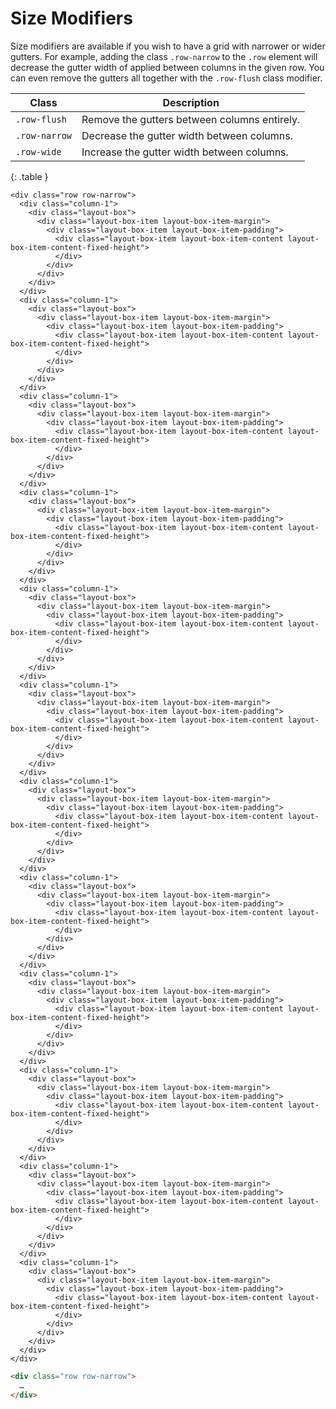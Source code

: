 # Size Modifiers

Size modifiers are available if you wish to have a grid with narrower or wider gutters. For example, adding the class `.row-narrow` to the `.row` element will decrease the gutter width of applied between columns in the given row. You can even remove the gutters all together with the `.row-flush` class modifier.

| Class         | Description                                  |
| ------------- | -------------------------------------------- |
| `.row-flush`  | Remove the gutters between columns entirely. |
| `.row-narrow` | Decrease the gutter width between columns.   |
| `.row-wide`   | Increase the gutter width between columns.   |
{: .table }

<div class="panel pod pod-short-bottom pod-short-top flush-horizontal">

  <div class="panel-cell">

    <div class="row row-narrow">
      <div class="column-1">
        <div class="layout-box">
          <div class="layout-box-item layout-box-item-margin">
            <div class="layout-box-item layout-box-item-padding">
              <div class="layout-box-item layout-box-item-content layout-box-item-content-fixed-height">
              </div>
            </div>
          </div>
        </div>
      </div>
      <div class="column-1">
        <div class="layout-box">
          <div class="layout-box-item layout-box-item-margin">
            <div class="layout-box-item layout-box-item-padding">
              <div class="layout-box-item layout-box-item-content layout-box-item-content-fixed-height">
              </div>
            </div>
          </div>
        </div>
      </div>
      <div class="column-1">
        <div class="layout-box">
          <div class="layout-box-item layout-box-item-margin">
            <div class="layout-box-item layout-box-item-padding">
              <div class="layout-box-item layout-box-item-content layout-box-item-content-fixed-height">
              </div>
            </div>
          </div>
        </div>
      </div>
      <div class="column-1">
        <div class="layout-box">
          <div class="layout-box-item layout-box-item-margin">
            <div class="layout-box-item layout-box-item-padding">
              <div class="layout-box-item layout-box-item-content layout-box-item-content-fixed-height">
              </div>
            </div>
          </div>
        </div>
      </div>
      <div class="column-1">
        <div class="layout-box">
          <div class="layout-box-item layout-box-item-margin">
            <div class="layout-box-item layout-box-item-padding">
              <div class="layout-box-item layout-box-item-content layout-box-item-content-fixed-height">
              </div>
            </div>
          </div>
        </div>
      </div>
      <div class="column-1">
        <div class="layout-box">
          <div class="layout-box-item layout-box-item-margin">
            <div class="layout-box-item layout-box-item-padding">
              <div class="layout-box-item layout-box-item-content layout-box-item-content-fixed-height">
              </div>
            </div>
          </div>
        </div>
      </div>
      <div class="column-1">
        <div class="layout-box">
          <div class="layout-box-item layout-box-item-margin">
            <div class="layout-box-item layout-box-item-padding">
              <div class="layout-box-item layout-box-item-content layout-box-item-content-fixed-height">
              </div>
            </div>
          </div>
        </div>
      </div>
      <div class="column-1">
        <div class="layout-box">
          <div class="layout-box-item layout-box-item-margin">
            <div class="layout-box-item layout-box-item-padding">
              <div class="layout-box-item layout-box-item-content layout-box-item-content-fixed-height">
              </div>
            </div>
          </div>
        </div>
      </div>
      <div class="column-1">
        <div class="layout-box">
          <div class="layout-box-item layout-box-item-margin">
            <div class="layout-box-item layout-box-item-padding">
              <div class="layout-box-item layout-box-item-content layout-box-item-content-fixed-height">
              </div>
            </div>
          </div>
        </div>
      </div>
      <div class="column-1">
        <div class="layout-box">
          <div class="layout-box-item layout-box-item-margin">
            <div class="layout-box-item layout-box-item-padding">
              <div class="layout-box-item layout-box-item-content layout-box-item-content-fixed-height">
              </div>
            </div>
          </div>
        </div>
      </div>
      <div class="column-1">
        <div class="layout-box">
          <div class="layout-box-item layout-box-item-margin">
            <div class="layout-box-item layout-box-item-padding">
              <div class="layout-box-item layout-box-item-content layout-box-item-content-fixed-height">
              </div>
            </div>
          </div>
        </div>
      </div>
      <div class="column-1">
        <div class="layout-box">
          <div class="layout-box-item layout-box-item-margin">
            <div class="layout-box-item layout-box-item-padding">
              <div class="layout-box-item layout-box-item-content layout-box-item-content-fixed-height">
              </div>
            </div>
          </div>
        </div>
      </div>
    </div>

  </div>

  <div class="panel-cell panel-cell-light panel-cell-code-block" markdown="1">

```html
<div class="row row-narrow">
  …
</div>
```

  </div>

</div>
